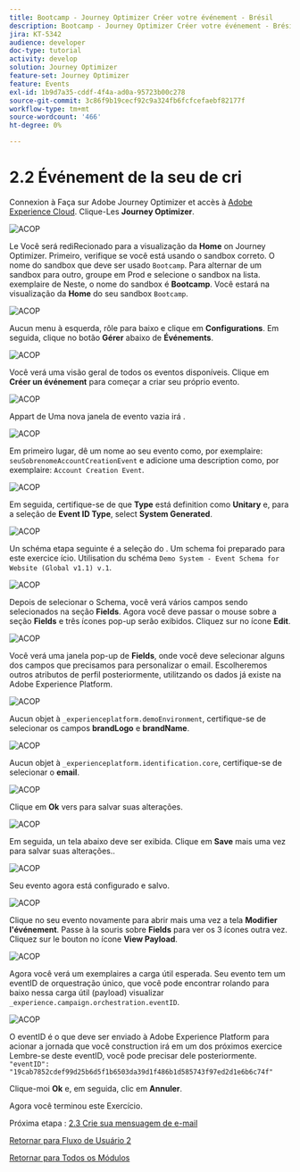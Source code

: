 ```yaml
---
title: Bootcamp - Journey Optimizer Créer votre événement - Brésil
description: Bootcamp - Journey Optimizer Créer votre événement - Brésil
jira: KT-5342
audience: developer
doc-type: tutorial
activity: develop
solution: Journey Optimizer
feature-set: Journey Optimizer
feature: Events
exl-id: 1b9d7a35-cddf-4f4a-ad0a-95723b00c278
source-git-commit: 3c86f9b19cecf92c9a324fb6fcfcefaebf82177f
workflow-type: tm+mt
source-wordcount: '466'
ht-degree: 0%

---
```


# 2.2 Événement de la seu de cri

Connexion à Faça sur Adobe Journey Optimizer et accès à [Adobe Experience Cloud](https://experience.adobe.com?lang=fr). Clique-Les **Journey Optimizer**.

![ACOP](./images/acophome.png)

Le Você será rediRecionado para a visualização da **Home** on Journey Optimizer. Primeiro, verifique se você está usando o sandbox correto. O nome do sandbox que deve ser usado `Bootcamp`. Para alternar de um sandbox para outro, groupe em Prod e selecione o sandbox na lista. exemplaire de Neste, o nome do sandbox é **Bootcamp**. Você estará na visualização da **Home** do seu sandbox `Bootcamp`.

![ACOP](./images/acoptriglp.png)

Aucun menu à esquerda, rôle para baixo e clique em **Configurations**. Em seguida, clique no botão **Gérer** abaixo de **Événements**.

![ACOP](./images/acopmenu.png)

Você verá uma visão geral de todos os eventos disponíveis. Clique em **Créer un événement** para começar a criar seu próprio evento.

![ACOP](./images/emptyevent.png)

Appart de Uma nova janela de evento vazia irá .

![ACOP](./images/emptyevent1.png)

Em primeiro lugar, dê um nome ao seu evento como, por exemplaire: `seuSobrenomeAccountCreationEvent` e adicione uma description como, por exemplaire: `Account Creation Event`.

![ACOP](./images/eventdescription.png)

Em seguida, certifique-se de que **Type** está definition como **Unitary** e, para a seleção de **Event ID Type**, select **System Generated**.

![ACOP](./images/eventidtype.png)

Un schéma etapa seguinte é a seleção do . Um schema foi preparado para este exercice ício. Utilisation du schéma `Demo System - Event Schema for Website (Global v1.1) v.1`.

![ACOP](./images/eventschema.png)

Depois de selecionar o Schema, você verá vários campos sendo selecionados na seção **Fields**. Agora você deve passar o mouse sobre a seção **Fields** e três ícones pop-up serão exibidos. Cliquez sur no ícone **Edit**.

![ACOP](./images/eventpayload.png)

Você verá uma janela pop-up de **Fields**, onde você deve selecionar alguns dos campos que precisamos para personalizar o email. Escolheremos outros atributos de perfil posteriormente, utilitzando os dados já existe na Adobe Experience Platform.

![ACOP](./images/eventfields.png)

Aucun objet à `_experienceplatform.demoEnvironment`, certifique-se de selecionar os campos **brandLogo** e **brandName**.

![ACOP](./images/eventpayloadbr.png)

Aucun objet à `_experienceplatform.identification.core`, certifique-se de selecionar o **email**.

![ACOP](./images/eventpayloadbrid.png)

Clique em **Ok** vers para salvar suas alterações.

![ACOP](./images/saveok.png)

Em seguida, un tela abaixo deve ser exibida. Clique em **Save** mais uma vez para salvar suas alterações..

![ACOP](./images/eventsave.png)

Seu evento agora está configurado e salvo.

![ACOP](./images/eventdone.png)

Clique no seu evento novamente para abrir mais uma vez a tela **Modifier l&#39;événement**. Passe à la souris sobre **Fields** para ver os 3 ícones outra vez. Cliquez sur le bouton no ícone **View Payload**.

![ACOP](./images/viewevent.png)

Agora você verá um exemplaires a carga útil esperada.
Seu evento tem um eventID de orquestração único, que você pode encontrar rolando para baixo nessa carga útil (payload) visualizar `_experience.campaign.orchestration.eventID`.

![ACOP](./images/payloadeventID.png)

O eventID é o que deve ser enviado à Adobe Experience Platform para acionar a jornada que você construction irá em um dos próximos exercice Lembre-se deste eventID, você pode precisar dele posteriormente.
`"eventID": "19cab7852cdef99d25b6d5f1b6503da39d1f486b1d585743f97ed2d1e6b6c74f"`

Clique-moi **Ok** e, em seguida, clic em **Annuler**.

Agora você terminou este Exercício.

Próxima etapa : [ 2.3 Crie sua mensuagem de e-mail](./ex3.md)

[Retornar para Fluxo de Usuário 2](./uc2.md)

[Retornar para Todos os Módulos](../../overview.md)
